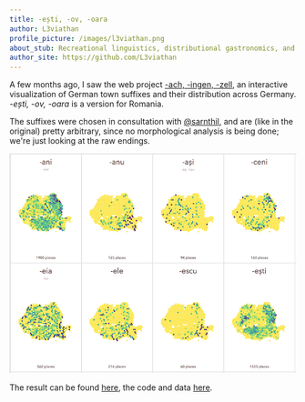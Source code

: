 ```yaml
---
title: -ești, -ov, -oara
author: L3viathan
profile_picture: /images/l3viathan.png
about_stub: Recreational linguistics, distributional gastronomics, and applied galettalogy.
author_site: https://github.com/L3viathan
---
```


A few months ago, I saw the web project [-ach, -ingen,
-zell](http://truth-and-beauty.net/experiments/ach-ingen-zell/), an interactive
visualization of German town suffixes and their distribution across Germany.
*-ești, -ov, -oara* is a version for Romania.

The suffixes were chosen in consultation with
[@sarnthil](https://twitter.com/sarnthil), and are (like in the original)
pretty arbitrary, since no morphological analysis is being done; we're just
looking at the raw endings.

![Screenshot of -ești, -ov, -oara](/images/esti-ov-oara.png)

The result can be found [here](https://static.l3vi.de/esti-ov-oara/), the code
and data [here](https://github.com/L3viathan/esti-ov-oara).
